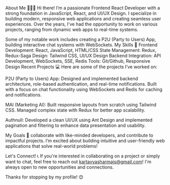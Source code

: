 About Me 👩🏻‍💻
Hi there! I’m a passionate Frontend React Developer with a strong foundation in JavaScript, React, and UI/UX Design. I specialize in building modern, responsive web applications and creating seamless user experiences. Over the years, I've had the opportunity to work on various projects, ranging from dynamic web apps to real-time systems.

Some of my notable work includes creating a P2U (Party to Users) App, building interactive chat systems with WebSockets.
My Skills 🚀
Frontend Development: React, JavaScript, HTML/CSS
State Management: Redux, Redux-Saga
Design: Tailwind CSS, UI/UX Design
Backend Integration: API Development, WebSockets, SSE, Redis
Tools: Git/Github, Responsive Design
Recent Projects 💻
Here are some of the projects I’ve worked on:

P2U (Party to Users) App: Designed and implemented backend architecture, role-based authentication, and real-time notifications. Built with a focus on chat functionality using WebSockets and Redis for caching and notifications.

MAI (Marketing AI): Built responsive layouts from scratch using Tailwind CSS. Managed complex state with Redux for better app scalability.

Authnull: Developed a clean UI/UX using Ant Design and implemented pagination and filtering to enhance data presentation and usability.

My Goals 🎯
collaborate with like-minded developers, and contribute to impactful projects. I’m excited about building intuitive and user-friendly web applications that solve real-world problems!

Let's Connect! 📞
If you're interested in collaborating on a project or simply want to chat, feel free to reach out kartavyasharmajs@gmail.com! I'm always open to new opportunities and connections.

Thanks for stopping by my profile! 😊
